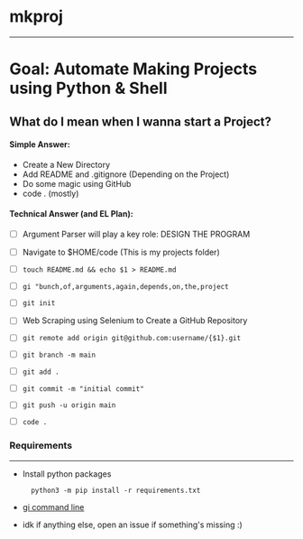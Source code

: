 # mkproj
---

# Goal: Automate Making Projects using Python & Shell

## What do I mean when I wanna start a Project?

#### Simple Answer:
- Create a New Directory
- Add README and .gitignore (Depending on the Project) 
- Do some magic using GitHub
- code . (mostly)

#### Technical Answer (and EL Plan):
- [ ] Argument Parser will play a key role: DESIGN THE PROGRAM
- [ ] Navigate to $HOME/code (This is my projects folder)
- [ ] `touch README.md && echo $1 > README.md`
- [ ] `gi "bunch,of,arguments,again,depends,on,the,project`
- [ ] `git init`
- [ ] Web Scraping using Selenium to Create a GitHub Repository
- [ ] `git remote add origin git@github.com:username/{$1}.git`
- [ ] `git branch -m main`
- [ ] `git add .`
- [ ] `git commit -m "initial commit"`
- [ ] `git push -u origin main`
- [ ] `code .`


### Requirements
---

- Install python packages
	
		python3 -m pip install -r requirements.txt

- [gi command line](https://docs.gitignore.io/install/command-line)
- idk if anything else, open an issue if something's missing :)